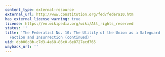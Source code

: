 ```yaml
---
content_type: external-resource
external_url: http://www.constitution.org/fed/federa10.htm
has_external_license_warning: true
license: https://en.wikipedia.org/wiki/All_rights_reserved
status: ''
title: 'The Federalist No. 10: The Utility of the Union as a Safeguard Against Domestic
  Faction and Insurrection (continued)'
uid: dbb00c8b-c7d3-4a68-86c0-6e8727acd765
wayback_url: ''
---
```

